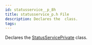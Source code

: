 ```yaml
---
id: statusservice__p_8h
title: statusservice_p.h File
description: Declares the  class.
tags:
---
```

Declares the <a href="classStatusServicePrivate">StatusServicePrivate</a> class.
